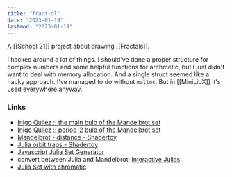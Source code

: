 ```yaml
---
title: "fract-ol"
date: "2023-01-19"
lastmod: "2023-01-19"
---
```


A [[School 21]] project about drawing [[Fractals]].

I hacked around a lot of things. I should've done a proper structure for complex numbers and some helpful functions for arithmetic, but I just didn't want to deal with memory allocation. And a single struct seemed like a hacky approach. I've managed to do without `malloc`. But in [[MiniLibX]] it's used everywhere anyway.

### Links
- [Inigo Quilez :: the main bulb of the Mandelbrot set](https://iquilezles.org/www/articles/mset_1bulb/mset1bulb.htm)
- [Inigo Quilez :: period-2 bulb of the Mandelbrot set](https://iquilezles.org/www/articles/mset_2bulb/mset2bulb.htm)
- [Mandelbrot - distance - Shadertoy](https://www.shadertoy.com/view/lsX3W4)
- [Julia orbit traps - Shadertoy](https://www.shadertoy.com/view/4d23WG)
- [Javascript Julia Set Generator](https://marksmath.org/visualization/julia_sets/)
- convert between Julia and Mandelbrot: [Interactive Julias](https://www.shadertoy.com/view/Md2cRd)
- [Julia Set with chromatic](https://www.shadertoy.com/view/lst3WH)

